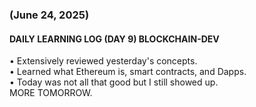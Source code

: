 ### (June 24, 2025)  
#### DAILY LEARNING LOG (DAY 9) BLOCKCHAIN-DEV  
• Extensively reviewed yesterday's concepts.  
• Learned what Ethereum is, smart contracts, and Dapps.  
• Today was not all that good but I still showed up.  
MORE TOMORROW.